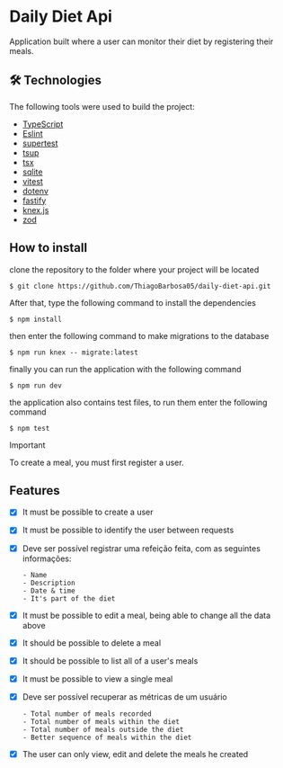 <h1>Daily Diet Api</h1>

<p>Application built where a user can monitor their diet by registering their meals.</p>

## 🛠 Technologies

The following tools were used to build the project:

- [TypeScript](https://www.typescriptlang.org/) 
- [Eslint](https://eslint.org/) 
- [supertest](https://www.npmjs.com/package/supertest) 
- [tsup](https://github.com/egoist/tsup) 
- [tsx](https://www.npmjs.com/package/tsx) 
- [sqlite](https://www.sqlite.org/index.html) 
- [vitest](https://vitest.dev/) 
- [dotenv](https://www.npmjs.com/package/dotenv)
- [fastify](https://fastify.dev/)
- [knex.js](https://knexjs.org/) 
- [zod](https://zod.dev/) 



## How to install


clone the repository to the folder where your project will be located
```
$ git clone https://github.com/ThiagoBarbosa05/daily-diet-api.git
```

After that, type the following command to install the dependencies
```
$ npm install
```

then enter the following command to make migrations to the database
```
$ npm run knex -- migrate:latest
```

finally you can run the application with the following command
```
$ npm run dev
```

the application also contains test files, to run them enter the following command
```
$ npm test
```

> [!IMPORTANT]
> To create a meal, you must first register a user.

## Features
- [x] It must be possible to create a user
- [x] It must be possible to identify the user between requests
- [x] Deve ser possível registrar uma refeição feita, com as seguintes informações: 

      - Name
      - Description
      - Date & time
      - It's part of the diet
      
- [x] It must be possible to edit a meal, being able to change all the data above
- [x] It should be possible to delete a meal
- [x] It should be possible to list all of a user's meals
- [x] It must be possible to view a single meal
- [x] Deve ser possível recuperar as métricas de um usuário
      
      - Total number of meals recorded
      - Total number of meals within the diet
      - Total number of meals outside the diet
      - Better sequence of meals within the diet
      
- [x] The user can only view, edit and delete the meals he created

